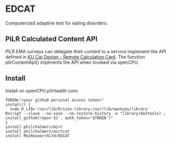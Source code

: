 # EDCAT
Computerized adaptive test for eating disorders.

## PiLR Calculated Content API
PiLR EMA surveys can delegate their content to a service implement the API defined in
[KU Cat Design - Remote Calculation Card](https://docs.google.com/document/d/1fC8kag54Ttm9Yy0vm3oayHKyk5jLnvHw9e5MOqrkZJo).
The function pilrContentApi() implments the API when invoked via openCPU.

## Install

Install on openCPU.pilrhealth.com:

    TOKEN="<your github personal access token>"
    install() {
      sudo R_LIB='/usr/lib/R/site-library:/usr/lib/opencpu/library' Rscript --slave --no-save --no-restore-history -e "library(devtools) ; install_github(repo='$1', auth_token='$TOKEN')"
    }
    install philchalmers/mirt 
    install philchalmers/mirtcat 
    install MeiResearchLtd/EDCAT

